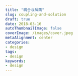 ```yaml
---
title: "耦合与解藕"
slug: coupling-and-solution
draft: true
date: 2018-03-16
autoThumbnailImage: false
coverImage: /images/cover.jpeg
metaAlignment: center
categories:
- design
tags:
- design
keywords:
- design
---
```


<!--more-->
